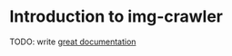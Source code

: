 # Introduction to img-crawler

TODO: write [great documentation](http://jacobian.org/writing/what-to-write/)
